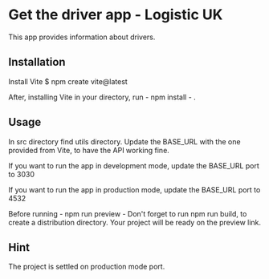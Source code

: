 # Get the driver app - Logistic UK

This app provides information about drivers.

## Installation

Install Vite $ npm create vite@latest

After, installing Vite in your directory, run - npm install - .

## Usage

In src directory find utils directory.
Update the BASE_URL with the one provided from Vite, to have the API working fine.

If you want to run the app in development mode, update the BASE_URL port to 3030

If you want to run the app in production mode, update the BASE_URL port to 4532

Before running - npm run preview - Don't forget to run npm run build, to create a distribution directory. Your project will be ready on the preview link.

## Hint

The project is settled on production mode port.
